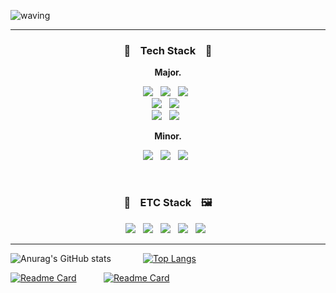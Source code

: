 ![waving](https://capsule-render.vercel.app/api?type=waving&height=200&text=Jae%20Han%20%20Song&fontAlign=70&fontAlignY=35&color=gradient&desc=Welcome%20to%20Jaehan's%20Github%20page&descAlign=77.5&descAlignY=62&customColorList=26&animation=fadeIn&fontColor=495E4D)

***

<h3 align="center">🔨  &nbsp;&nbsp; Tech Stack &nbsp;&nbsp;  🔨</h3>
<p align="center"><b>Major.</b></p>
<p align="center">
  <img src="https://img.shields.io/badge/Javascript-F7DF1E?style=flat&logo=Javascript&logoColor=white"/>&nbsp;&nbsp;
  <img src="https://img.shields.io/badge/C%2B%2B-00599C?style=flat&logo=C%2B%2B&logoColor=white""/>&nbsp;&nbsp;
  <img src="https://img.shields.io/badge/C%23%20-239120?style=flat&logo=C%20Sharp&logoColor=white"/>&nbsp;&nbsp;<br>
  <img src="https://img.shields.io/badge/HTML5-E34F26?style=flat&logo=HTML5&logoColor=white"/>&nbsp;&nbsp;
  <img src="https://img.shields.io/badge/CSS3-1572B6?style=flat&logo=CSS3&logoColor=white"/>&nbsp;&nbsp;<br>
  <img src="https://img.shields.io/badge/React-61DAFB?style=flat&logo=React&logoColor=white"/>&nbsp;&nbsp;
  <img src="https://img.shields.io/badge/styled_components-DB7093?style=flat&logo=styled-components&logoColor=white"/>&nbsp;&nbsp;
</p>
<p align="center"><b>Minor.</b></p>
<p align="center">
  <img src="https://img.shields.io/badge/Typescript-3178C6?style=flat&logo=Typescript&logoColor=white"/>&nbsp;&nbsp;
  <img src="https://img.shields.io/badge/Next.js-222222?style=flat&logo=Next.js&logoColor=white"/>&nbsp;&nbsp;
  <img src="https://img.shields.io/badge/Unity-222222?style=flat&logo=Unity&logoColor=white"/>&nbsp;&nbsp;
</p>
<br>
<h3 align="center">🎥  &nbsp;&nbsp; ETC Stack &nbsp;&nbsp;  🖼️</h3>
<p align="center">
  <img src="https://img.shields.io/badge/Adobe After Effects-9999FF?style=flat&logo=AdobeAfterEffects&logoColor=white"/>&nbsp;&nbsp;
  <img src="https://img.shields.io/badge/Adobe Illustrator-FF9A00?style=flat&logo=AdobeIllustrator&logoColor=white"/>&nbsp;&nbsp;
  <img src="https://img.shields.io/badge/Adobe Photoshop-31A8FF?style=flat&logo=AdobePhotoshop&logoColor=white"/>&nbsp;&nbsp;
  <img src="https://img.shields.io/badge/Adobe Premiere Pro-9999FF?style=flat&logo=AdobePremierePro&logoColor=white"/>&nbsp;&nbsp;
  <img src="https://img.shields.io/badge/Adobe XD-FF61F6?style=flat&logo=AdobeXD&logoColor=white"/>&nbsp;&nbsp;
</p>
                                                                                                 
***
                  

                                                                               
  ![Anurag's GitHub stats](https://github-readme-stats.vercel.app/api?username=Wisesaturn&theme=vue&show_icons=true)
  &nbsp;&nbsp;&nbsp;&nbsp;&nbsp;&nbsp;&nbsp;&nbsp;&nbsp;&nbsp;&nbsp;
  [![Top Langs](https://github-readme-stats.vercel.app/api/top-langs/?username=Wisesaturn&langs_count=3)](https://github.com/anuraghazra/github-readme-stats)
  
  [![Readme Card](https://github-readme-stats.vercel.app/api/pin/?username=Wisesaturn&theme=vue&repo=Jaehan-Portfolio)](https://github.com/Wisesaturn/Jaehan-Portfolio)
  &nbsp;&nbsp;&nbsp;&nbsp;&nbsp;&nbsp;&nbsp;&nbsp;&nbsp;
  [![Readme Card](https://github-readme-stats.vercel.app/api/pin/?username=Wisesaturn&theme=vue&repo=study-blog)](https://github.com/Wisesaturn/study-blog)
<!-- 참고 
1. Header : https://github.com/kyechan99/capsule-render
                                                                                                 
2. 뱃지
<a href="링크걸_주소"><img src="https://img.shields.io/badge/쓰고자하는_텍스트-컬러코드?style=flat&logo=simpleicons에서_아이콘이름&logoColor=white&link=내링크"/></a>
https://simpleicons.org/
https://shields.io/                                                                                                                                    
-->
